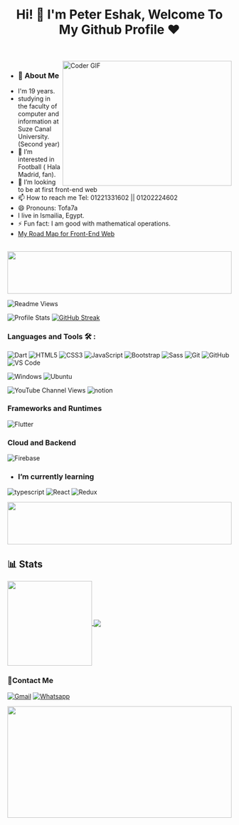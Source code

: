 <h1 align="center">Hi! 👋 I'm Peter Eshak, Welcome To My Github Profile ♥</h1>
<br><br>
<img align="right" src="https://media.giphy.com/media/SWoSkN6DxTszqIKEqv/giphy.gif" alt="Coder GIF" width="380" height="280">

- <h3>🚀 About Me</h3> 
- I'm 19 years.
- studying in the faculty of computer and information at Suze Canal University. (Second year)
- 👀 I’m interested in Football ( Hala Madrid, fan).
- 💞️ I’m looking to be at first front-end web
- 📫 How to reach me Tel: 01221331602  || 01202224602
- 😄 Pronouns: Tofa7a 
- I live in Ismailia, Egypt.
- ⚡ Fun fact: I am good with mathematical operations.
- <a href="https://roadmap.sh/frontend?s=658a04cd54b57710513fdc41" target="_blank">My Road Map for Front-End Web</a>
<br>
<img src="https://github.com/Govindv7555/Govindv7555/blob/main/49e76e0596857673c5c80c85b84394c1.gif" width=100% height=95px>

![Readme Views](https://visitor-badge.laobi.icu/badge?page_id=Peter-Eshak-Abdo.readme&title=Readme%20Views)

![Profile Stats](https://github-readme-stats.vercel.app/api?username=Peter-Eshak-Abdo&count_private=true&show_icons=true&include_all_commits=true&rank_icon=rank&theme=midnight-purple)
[![GitHub Streak](https://streak-stats.demolab.com?user=Peter-Eshak-Abdo&theme=dark&date_format=j%2Fn%5B%2FY%5D)](https://git.io/streak-stats)

### Languages and Tools 🛠 : 
![Dart](https://img.shields.io/badge/-Dart-0175C2?style=for-the-badge&logo=dart&logoColor=white)
![HTML5](https://img.shields.io/badge/-HTML5-%23E44D27?style=flat-square&logo=html5&logoColor=ffffff)
![CSS3](https://img.shields.io/badge/-CSS3-%231572B6?style=flat-square&logo=css3)
![JavaScript](https://img.shields.io/badge/-JavaScript-black?style=flat-square&logo=javascript)
![Bootstrap](https://img.shields.io/badge/-Bootstrap-563D7C?style=flat-square&logo=Bootstrap)
![Sass](https://img.shields.io/badge/-Sass-%23CC6699?style=flat-square&logo=sass&logoColor=ffffff)
![Git](https://img.shields.io/badge/-Git-%23F05032?style=flat-square&logo=git&logoColor=%23ffffff)
![GitHub](https://img.shields.io/badge/-GitHub-181717?style=flat-square&logo=github)
![VS Code](http://img.shields.io/badge/-VS%20Code-007ACC?style=flat-square&logo=visual-studio-code&logoColor=ffffff)

![Windows](http://img.shields.io/badge/-Windows-0078D6?style=flat-square&logo=windows&logoColor=ffffff)
![Ubuntu](https://img.shields.io/badge/-Ubuntu-E95420?style=for-the-badge&logo=ubuntu&logoColor=white)

![YouTube Channel Views](https://img.shields.io/youtube/channel/views/UCdt02aWMr-mlqM2eC8A_brg)
![notion](https://img.shields.io/badge/-notion-fff?style=flat-square&logo=notion&logoColor=000)
<!--![freeCodeCamp points](https://img.shields.io/freecodecamp/points/tofa7a)-->

### Frameworks and Runtimes
![Flutter](https://img.shields.io/badge/-Flutter-02569B?style=for-the-badge&logo=flutter&logoColor=white)

### Cloud and Backend
![Firebase](https://img.shields.io/badge/-Firebase-FFCA28?style=for-the-badge&logo=firebase&logoColor=black)

- ### I’m currently learning
![typescript](https://img.shields.io/badge/-typescript-2e72bc?style=flat-square&logo=typescript&logoColor=ffffff)
![React](https://img.shields.io/badge/-React-%23282C34?style=flat-square&logo=react)
![Redux](https://img.shields.io/badge/-redux-7348b6?style=flat-square&logo=redux&logoColor=ffffff)

<img src="https://github.com/Govindv7555/Govindv7555/blob/main/49e76e0596857673c5c80c85b84394c1.gif" width=100% height=95px>

## 📊 Stats
<a href="https://github.com/anuraghazra/convoychat">
  <img height="190" align="center" src="https://github-readme-stats.vercel.app/api/top-langs?username=Peter-Eshak-Abdo&theme=midnight-purple&langs_count=12&layout=compact" />
</a>
<a href="https://github.com/anuraghazra/convoychat">
  <img align="center" src="https://github-readme-stats.vercel.app/api/wakatime?username=Peter-Eshak-Abdo&theme=midnight-purple&langs_count=8&layout=compact" />
</a>

 ### 🔗Contact Me
[![Gmail](https://img.shields.io/badge/Gmail-D14836?style=for-the-badge&logo=gmail&logoColor=white&link=mailto:petereshak11@gmail.com)](mailto:petereshak11@gmail.com)
[![Whatsapp](https://img.shields.io/badge/-Whatsapp-075e54?style=for-the-badge&logo=Whatsapp&logoColor=white)](https://api.whatsapp.com/send?phone=01221331602)

<img src="https://github.com/Govindv7555/Govindv7555/blob/main/49e76e0596857673c5c80c85b84394c1.gif" width=100% height=250px>



